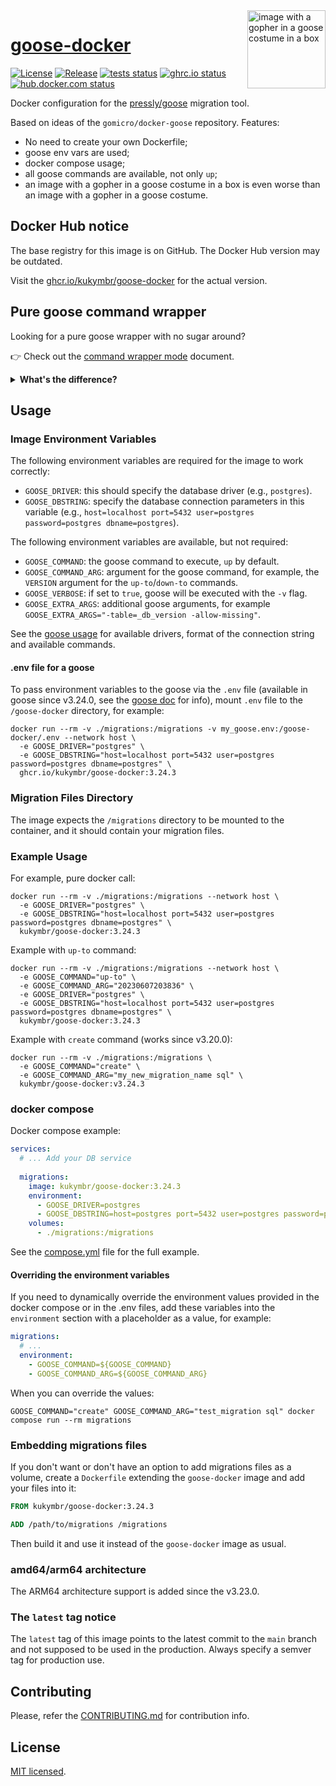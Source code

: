 <img align="right" width="125" src="https://github.com/kukymbr/goose-docker/raw/main/assets/goose-in-box.png" alt="image with a gopher in a goose costume in a box">

# [goose-docker](https://github.com/kukymbr/goose-docker)

[![License](https://img.shields.io/github/license/kukymbr/goose-docker.svg)](https://github.com/kukymbr/goose-docker/blob/master/LICENSE)
[![Release](https://img.shields.io/github/release/kukymbr/goose-docker.svg)](https://github.com/kukymbr/goose-docker/releases/latest)
[![tests status](https://img.shields.io/github/actions/workflow/status/kukymbr/goose-docker/tests.yml?label=tests)](https://github.com/kukymbr/goose-docker/actions/workflows/tests.yml)
[![ghrc.io status](https://img.shields.io/github/actions/workflow/status/kukymbr/goose-docker/push_ghcr.yml?label=ghcr.io)](https://github.com/kukymbr/goose-docker/actions/workflows/push_ghcr.yml)
[![hub.docker.com status](https://img.shields.io/github/actions/workflow/status/kukymbr/goose-docker/push_dockerhub.yml?label=hub.docker.com)](https://github.com/kukymbr/goose-docker/actions/workflows/push_dockerhub.yml)

Docker configuration for the [pressly/goose](https://github.com/pressly/goose) migration tool.

Based on ideas of the `gomicro/docker-goose` repository.
Features:
* No need to create your own Dockerfile;
* goose env vars are used;
* docker compose usage;
* all goose commands are available, not only `up`;
* an image with a gopher in a goose costume in a box is even worse than an image with a gopher in a goose costume.

## Docker Hub notice

The base registry for this image is on GitHub. 
The Docker Hub version may be outdated.

Visit the [ghcr.io/kukymbr/goose-docker](https://ghcr.io/kukymbr/goose-docker) 
for the actual version.

## Pure goose command wrapper

Looking for a pure goose wrapper with no sugar around?

👉 Check out the [command wrapper mode](https://github.com/kukymbr/goose-docker/blob/main/docs/command-wrapper.md) document.

<details>
  <summary><b>What's the difference?</b></summary>

The pure command wrapper uses a `goose` command as a docker's entrypoint
instead of the [entrypoint.sh](https://github.com/kukymbr/goose-docker/blob/main/entrypoint.sh) script:

```Dockerfile
ENTRYPOINT ["/bin/goose"]
```

This allows you to get a full control what are you passing to the `goose` command, for example:

```shell
docker run --rm -v ./migrations:/migrations \
     -e GOOSE_MIGRATION_DIR="/migrations" \
     -e GOOSE_DRIVER="postgres" \
     kukymbr/goose-docker-cmd:v3.24.3 \
     create my_new_feature sql
```

or:

```shell
docker run --rm -v ./migrations:/migrations \
     kukymbr/goose-docker-cmd:v3.24.3 \
     -dir="/migrations" postgres "user=postgres dbname=postgres sslmode=disable" up-to 20230607203836
```
</details>

## Usage

### Image Environment Variables

The following environment variables are required for the image to work correctly:

- `GOOSE_DRIVER`: this should specify the database driver (e.g., `postgres`).
- `GOOSE_DBSTRING`: specify the database connection parameters in this variable 
  (e.g., `host=localhost port=5432 user=postgres password=postgres dbname=postgres`).

The following environment variables are available, but not required:

- `GOOSE_COMMAND`: the goose command to execute, `up` by default.
- `GOOSE_COMMAND_ARG`: argument for the goose command,
  for example, the `VERSION` argument for the `up-to`/`down-to` commands.
- `GOOSE_VERBOSE`: if set to `true`, goose will be executed with the `-v` flag.
- `GOOSE_EXTRA_ARGS`: additional goose arguments, for example `GOOSE_EXTRA_ARGS="-table=_db_version -allow-missing"`.

See the [goose usage](https://github.com/pressly/goose#usage) 
for available drivers, format of the connection string and available commands.

#### .env file for a goose

To pass environment variables to the goose via the `.env` file 
(available in goose since v3.24.0, 
see the [goose doc](https://github.com/pressly/goose#environment-variables) for info),
mount `.env` file to the `/goose-docker` directory, for example:

```shell
docker run --rm -v ./migrations:/migrations -v my_goose.env:/goose-docker/.env --network host \
  -e GOOSE_DRIVER="postgres" \
  -e GOOSE_DBSTRING="host=localhost port=5432 user=postgres password=postgres dbname=postgres" \
  ghcr.io/kukymbr/goose-docker:3.24.3
```

### Migration Files Directory

The image expects the `/migrations` directory to be mounted to the container, 
and it should contain your migration files.

### Example Usage

For example, pure docker call:

```shell
docker run --rm -v ./migrations:/migrations --network host \
  -e GOOSE_DRIVER="postgres" \
  -e GOOSE_DBSTRING="host=localhost port=5432 user=postgres password=postgres dbname=postgres" \
  kukymbr/goose-docker:3.24.3
```

Example with `up-to` command:

```shell
docker run --rm -v ./migrations:/migrations --network host \
  -e GOOSE_COMMAND="up-to" \
  -e GOOSE_COMMAND_ARG="20230607203836" \
  -e GOOSE_DRIVER="postgres" \
  -e GOOSE_DBSTRING="host=localhost port=5432 user=postgres password=postgres dbname=postgres" \
  kukymbr/goose-docker:3.24.3
```

Example with `create` command (works since v3.20.0):

```shell
docker run --rm -v ./migrations:/migrations \
  -e GOOSE_COMMAND="create" \
  -e GOOSE_COMMAND_ARG="my_new_migration_name sql" \
  kukymbr/goose-docker:v3.24.3
```

### docker compose

Docker compose example:

```yaml
services:
  # ... Add your DB service
  
  migrations:
    image: kukymbr/goose-docker:3.24.3
    environment:
      - GOOSE_DRIVER=postgres
      - GOOSE_DBSTRING=host=postgres port=5432 user=postgres password=postgres dbname=postgres
    volumes:
      - ./migrations:/migrations
```

See the [compose.yml](https://github.com/kukymbr/goose-docker/blob/main/compose.yml) file for the full example.

#### Overriding the environment variables

If you need to dynamically override the environment values provided in the docker compose or in the .env files,
add these variables into the `environment` section with a placeholder as a value, for example:

```yaml
migrations:
  # ...
  environment:
    - GOOSE_COMMAND=${GOOSE_COMMAND}
    - GOOSE_COMMAND_ARG=${GOOSE_COMMAND_ARG}
```

When you can override the values:

```shell
GOOSE_COMMAND="create" GOOSE_COMMAND_ARG="test_migration sql" docker compose run --rm migrations
```

### Embedding migrations files

If you don't want or don't have an option to add migrations files as a volume,
create a `Dockerfile` extending the `goose-docker` image and add your files into it:

```Dockerfile
FROM kukymbr/goose-docker:3.24.3

ADD /path/to/migrations /migrations
```

Then build it and use it instead of the `goose-docker` image as usual.

### amd64/arm64 architecture

The ARM64 architecture support is added since the v3.23.0.

### The `latest` tag notice

The `latest` tag of this image points to the latest commit to the `main` branch 
and not supposed to be used in the production. Always specify a semver tag for production use.

## Contributing

Please, refer the [CONTRIBUTING.md](https://github.com/kukymbr/goose-docker/blob/main/CONTRIBUTING.md) for contribution info.

## License

[MIT licensed](https://github.com/kukymbr/goose-docker/blob/main/LICENSE).
